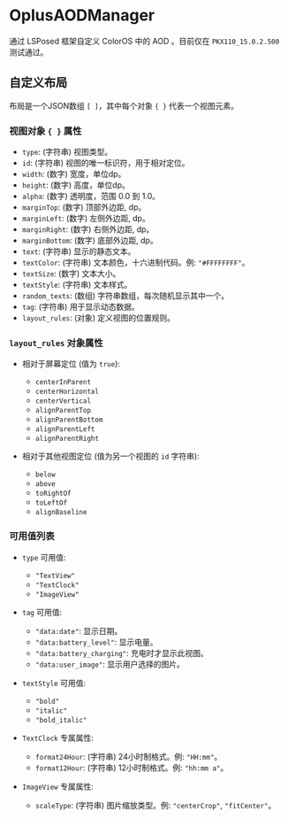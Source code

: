 # OplusAODManager

通过 LSPosed 框架自定义 ColorOS 中的 AOD 。目前仅在 `PKX110_15.0.2.500` 测试通过。


## 自定义布局

布局是一个JSON数组 `[ ]`，其中每个对象 `{ }` 代表一个视图元素。

### 视图对象 `{ }` 属性

  * `type`: (字符串) 视图类型。
  * `id`: (字符串) 视图的唯一标识符，用于相对定位。
  * `width`: (数字) 宽度，单位dp。
  * `height`: (数字) 高度，单位dp。
  * `alpha`: (数字) 透明度，范围 0.0 到 1.0。
  * `marginTop`: (数字) 顶部外边距, dp。
  * `marginLeft`: (数字) 左侧外边距, dp。
  * `marginRight`: (数字) 右侧外边距, dp。
  * `marginBottom`: (数字) 底部外边距, dp。
  * `text`: (字符串) 显示的静态文本。
  * `textColor`: (字符串) 文本颜色，十六进制代码。例: `"#FFFFFFFF"`。
  * `textSize`: (数字) 文本大小。
  * `textStyle`: (字符串) 文本样式。
  * `random_texts`: (数组) 字符串数组，每次随机显示其中一个。
  * `tag`: (字符串) 用于显示动态数据。
  * `layout_rules`: (对象) 定义视图的位置规则。

### `layout_rules` 对象属性

  * 相对于屏幕定位 (值为 `true`):

      * `centerInParent`
      * `centerHorizontal`
      * `centerVertical`
      * `alignParentTop`
      * `alignParentBottom`
      * `alignParentLeft`
      * `alignParentRight`

  * 相对于其他视图定位 (值为另一个视图的 `id` 字符串):

      * `below`
      * `above`
      * `toRightOf`
      * `toLeftOf`
      * `alignBaseline`

### 可用值列表

  * `type` 可用值:

      * `"TextView"`
      * `"TextClock"`
      * `"ImageView"`

  * `tag` 可用值:

      * `"data:date"`: 显示日期。
      * `"data:battery_level"`: 显示电量。
      * `"data:battery_charging"`: 充电时才显示此视图。
      * `"data:user_image"`: 显示用户选择的图片。

  * `textStyle` 可用值:

      * `"bold"`
      * `"italic"`
      * `"bold_italic"`

  * `TextClock` 专属属性:

      * `format24Hour`: (字符串) 24小时制格式。例: `"HH:mm"`。
      * `format12Hour`: (字符串) 12小时制格式。例: `"hh:mm a"`。

  * `ImageView` 专属属性:

      * `scaleType`: (字符串) 图片缩放类型。例: `"centerCrop"`, `"fitCenter"`。
